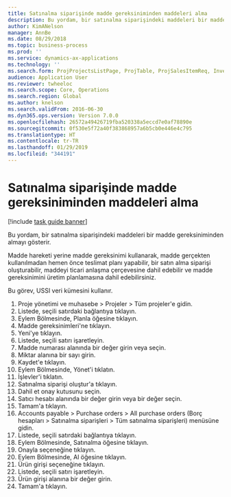 ```yaml
---
title: Satınalma siparişinde madde gereksiniminden maddeleri alma
description: Bu yordam, bir satınalma siparişindeki maddeleri bir madde gereksiniminden almayı gösterir.
author: KimANelson
manager: AnnBe
ms.date: 08/29/2018
ms.topic: business-process
ms.prod: ''
ms.service: dynamics-ax-applications
ms.technology: ''
ms.search.form: ProjProjectsListPage, ProjTable, ProjSalesItemReq, InventItemIdLookupSimple, PurchCreateFromSalesOrder, VendAccountItemLookup, PurchTable, PurchEditLines
audience: Application User
ms.reviewer: twheeloc
ms.search.scope: Core, Operations
ms.search.region: Global
ms.author: knelson
ms.search.validFrom: 2016-06-30
ms.dyn365.ops.version: Version 7.0.0
ms.openlocfilehash: 26572a49426719fba520338a5eccd7e0af78890e
ms.sourcegitcommit: 0f530e5f72a40f383868957a6b5cb0e446e4c795
ms.translationtype: HT
ms.contentlocale: tr-TR
ms.lasthandoff: 01/29/2019
ms.locfileid: "344191"
---
```

# <a name="receive-items-on-purchase-order-from-item-requirement"></a>Satınalma siparişinde madde gereksiniminden maddeleri alma

[!include [task guide banner](../../includes/task-guide-banner.md)]

Bu yordam, bir satınalma siparişindeki maddeleri bir madde gereksiniminden almayı gösterir.

Madde hareketi yerine madde gereksinimi kullanarak, madde gerçekten kullanılmadan hemen önce teslimat planı yapabilir, bir satın alma siparişi oluşturabilir, maddeyi ticari anlaşma çerçevesine dahil edebilir ve madde gereksinimini üretim planlamasına dahil edebilirsiniz. 

Bu görev, USSI veri kümesini kullanır.

1. Proje yönetimi ve muhasebe > Projeler > Tüm projeler'e gidin.
2. Listede, seçili satırdaki bağlantıya tıklayın.
3. Eylem Bölmesinde, Planla öğesine tıklayın.
4. Madde gereksinimleri'ne tıklayın.
5. Yeni'ye tıklayın.
6. Listede, seçili satırı işaretleyin.
7. Madde numarası alanında bir değer girin veya seçin.
8. Miktar alanına bir sayı girin.
9. Kaydet'e tıklayın.
10. Eylem Bölmesinde, Yönet'i tıklatın.
11. İşlevler'i tıklatın.
12. Satınalma siparişi oluştur'a tıklayın.
13. Dahil et onay kutusunu seçin.
14. Satıcı hesabı alanında bir değer girin veya bir değer seçin.
15. Tamam'a tıklayın.
16. Accounts payable > Purchase orders > All purchase orders (Borç hesapları > Satınalma siparişleri > Tüm satınalma siparişleri) menüsüne gidin.
17. Listede, seçili satırdaki bağlantıya tıklayın.
18. Eylem Bölmesinde, Satınalma öğesine tıklayın.
19. Onayla seçeneğine tıklayın.
20. Eylem Bölmesinde, Al öğesine tıklayın.
21. Ürün girişi seçeneğine tıklayın.
22. Listede, seçili satırı işaretleyin.
23. Ürün girişi alanına bir değer girin.
24. Tamam'a tıklayın.

